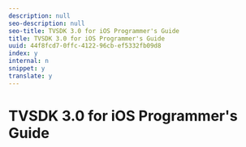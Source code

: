 ```yaml
---
description: null
seo-description: null
seo-title: TVSDK 3.0 for iOS Programmer's Guide
title: TVSDK 3.0 for iOS Programmer's Guide
uuid: 44f8fcd7-0ffc-4122-96cb-ef5332fb09d8
index: y
internal: n
snippet: y
translate: y
---
```


# TVSDK 3.0 for iOS Programmer's Guide


